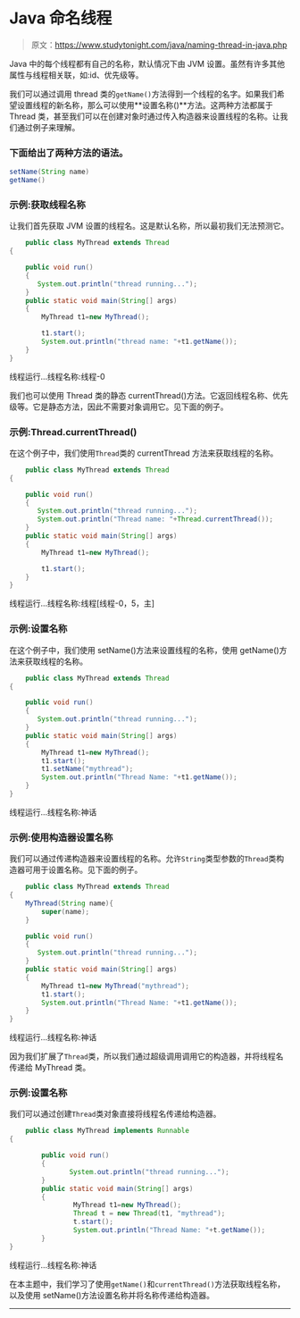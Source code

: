 # Java 命名线程

> 原文：<https://www.studytonight.com/java/naming-thread-in-java.php>

Java 中的每个线程都有自己的名称，默认情况下由 JVM 设置。虽然有许多其他属性与线程相关联，如:id、优先级等。

我们可以通过调用 thread 类的`getName()`方法得到一个线程的名字。如果我们希望设置线程的新名称，那么可以使用**设置名称()**方法。这两种方法都属于 Thread 类，甚至我们可以在创建对象时通过传入构造器来设置线程的名称。让我们通过例子来理解。

### 下面给出了两种方法的语法。

```java
setName(String name)
getName()
```

### 示例:获取线程名称

让我们首先获取 JVM 设置的线程名。这是默认名称，所以最初我们无法预测它。

```java
    public class MyThread extends Thread
{ 

    public void run()
    {
       System.out.println("thread running...");
    }
    public static void main(String[] args)
    {
        MyThread t1=new MyThread();

        t1.start();
        System.out.println("thread name: "+t1.getName());
    }
} 

```

线程运行...线程名称:线程-0

我们也可以使用 Thread 类的静态 currentThread()方法。它返回线程名称、优先级等。它是静态方法，因此不需要对象调用它。见下面的例子。

### 示例:Thread.currentThread()

在这个例子中，我们使用`Thread`类的 currentThread 方法来获取线程的名称。

```java
    public class MyThread extends Thread
{ 

    public void run()
    {
       System.out.println("thread running...");
       System.out.println("Thread name: "+Thread.currentThread());
    }
    public static void main(String[] args)
    {
        MyThread t1=new MyThread();

        t1.start();
    }
} 

```

线程运行...线程名称:线程[线程-0，5，主]

### 示例:设置名称

在这个例子中，我们使用 setName()方法来设置线程的名称，使用 getName()方法来获取线程的名称。

```java
    public class MyThread extends Thread
{ 

    public void run()
    {
       System.out.println("thread running...");
    }
    public static void main(String[] args)
    {
        MyThread t1=new MyThread();
        t1.start();
        t1.setName("mythread");
        System.out.println("Thread Name: "+t1.getName());
    }
} 

```

线程运行...线程名称:神话

### 示例:使用构造器设置名称

我们可以通过传递构造器来设置线程的名称。允许`String`类型参数的`Thread`类构造器可用于设置名称。见下面的例子。

```java
    public class MyThread extends Thread
{ 
    MyThread(String name){
        super(name);
    }

    public void run()
    {
       System.out.println("thread running...");
    }
    public static void main(String[] args)
    {
        MyThread t1=new MyThread("mythread");
        t1.start();
        System.out.println("Thread Name: "+t1.getName());
    }
} 

```

线程运行...线程名称:神话

因为我们扩展了`Thread`类，所以我们通过超级调用调用它的构造器，并将线程名传递给 MyThread 类。

### 示例:设置名称

我们可以通过创建`Thread`类对象直接将线程名传递给构造器。

```java
    public class MyThread implements Runnable
{ 

        public void run()
        {
               System.out.println("thread running...");
        }
        public static void main(String[] args)
        {
                MyThread t1=new MyThread();
                Thread t = new Thread(t1, "mythread");
                t.start();
                System.out.println("Thread Name: "+t.getName());
        }
} 

```

线程运行...线程名称:神话

在本主题中，我们学习了使用`getName()`和`currentThread()`方法获取线程名称，以及使用 setName()方法设置名称并将名称传递给构造器。

* * *
